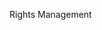 <Token xmlns:xlink="http://www.w3.org/1999/xlink">Rights Management</Token>

<!--HONumber=Jul16_HO3-->


